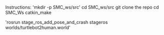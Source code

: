 Instructions:
'mkdir -p SMC_ws/src'
cd SMC_ws/src
git clone the repo
cd SMC_Ws
catkin_make

'rosrun stage_ros_add_pose_and_crash stageros  worlds/turtlebot2human.world'

